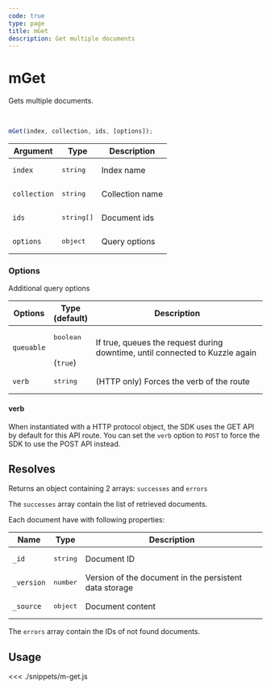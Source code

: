 ```yaml
---
code: true
type: page
title: mGet
description: Get multiple documents
---
```


# mGet

Gets multiple documents.

<br/>

```js
mGet(index, collection, ids, [options]);
```


| Argument     | Type            | Description     |
| ------------ | --------------- | --------------- |
| `index`      | <pre>string</pre>        | Index name      |
| `collection` | <pre>string</pre>        | Collection name |
| `ids`        | <pre>string[]</pre> | Document ids    |
| `options`    | <pre>object</pre>        | Query options   |

### Options

Additional query options

| Options    | Type<br/>(default)     | Description                                                                  |
| ---------- | ---------------------- | ---------------------------------------------------------------------------- |
| `queuable` | <pre>boolean</pre><br/>(`true`) | If true, queues the request during downtime, until connected to Kuzzle again |
| `verb`     | <pre>string</pre>      | (HTTP only) Forces the verb of the route |

#### verb

When instantiated with a HTTP protocol object, the SDK uses the GET API by default for this API route.
You can set the `verb` option to `POST` to force the SDK to use the POST API instead.

## Resolves

Returns an object containing 2 arrays: `successes` and `errors`

The `successes` array contain the list of retrieved documents.

Each document have with following properties:

| Name      | Type              | Description                                            |
| --------- | ----------------- | ------------------------------------------------------ |
| `_id`      | <pre>string</pre> | Document ID                    |
| `_version` | <pre>number</pre> | Version of the document in the persistent data storage |
| `_source`  | <pre>object</pre> | Document content                                       |

The `errors` array contain the IDs of not found documents.

## Usage

<<< ./snippets/m-get.js

